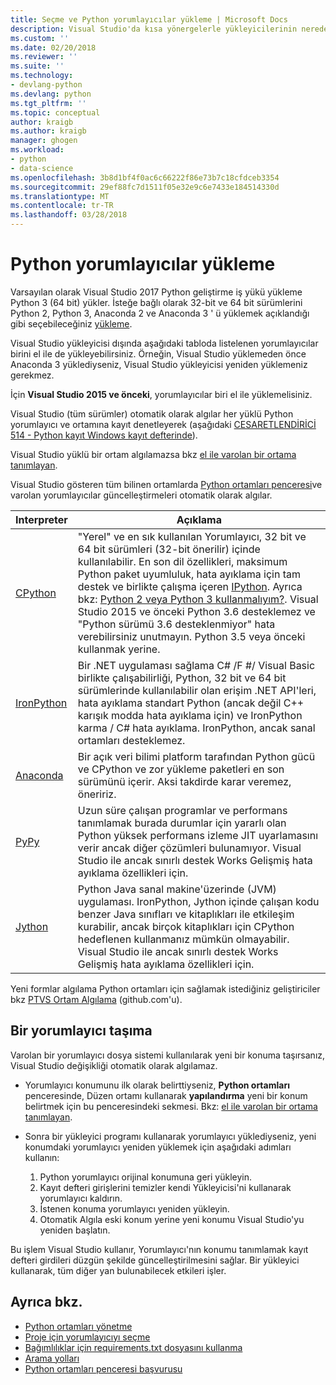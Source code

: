 ```yaml
---
title: Seçme ve Python yorumlayıcılar yükleme | Microsoft Docs
description: Visual Studio'da kısa yönergelerle yükleyicilerinin nerede bulacağını üzerinde desteklenen Python yorumlayıcılar tam bir listesi.
ms.custom: ''
ms.date: 02/20/2018
ms.reviewer: ''
ms.suite: ''
ms.technology:
- devlang-python
ms.devlang: python
ms.tgt_pltfrm: ''
ms.topic: conceptual
author: kraigb
ms.author: kraigb
manager: ghogen
ms.workload:
- python
- data-science
ms.openlocfilehash: 3b8d1bf4f0ac6c66222f86e73b7c18cfdceb3354
ms.sourcegitcommit: 29ef88fc7d1511f05e32e9c6e7433e184514330d
ms.translationtype: MT
ms.contentlocale: tr-TR
ms.lasthandoff: 03/28/2018
---
```

# <a name="installing-python-interpreters"></a>Python yorumlayıcılar yükleme

Varsayılan olarak Visual Studio 2017 Python geliştirme iş yükü yükleme Python 3 (64 bit) yükler. İsteğe bağlı olarak 32-bit ve 64 bit sürümlerini Python 2, Python 3, Anaconda 2 ve Anaconda 3 ' ü yüklemek açıklandığı gibi seçebileceğiniz [yükleme](installing-python-support-in-visual-studio.md).

Visual Studio yükleyicisi dışında aşağıdaki tabloda listelenen yorumlayıcılar birini el ile de yükleyebilirsiniz. Örneğin, Visual Studio yüklemeden önce Anaconda 3 yüklediyseniz, Visual Studio yükleyicisi yeniden yüklemeniz gerekmez.

İçin **Visual Studio 2015 ve önceki**, yorumlayıcılar biri el ile yüklemelisiniz.

Visual Studio (tüm sürümler) otomatik olarak algılar her yüklü Python yorumlayıcı ve ortamına kayıt denetleyerek (aşağıdaki [CESARETLENDİRİCİ 514 - Python kayıt Windows kayıt defterinde](https://www.python.org/dev/peps/pep-0514/)).

Visual Studio yüklü bir ortam algılamazsa bkz [el ile varolan bir ortama tanımlayan](managing-python-environments-in-visual-studio.md#manually-identifying-an-existing-environment).

Visual Studio gösteren tüm bilinen ortamlarda [Python ortamları penceresi](managing-python-environments-in-visual-studio.md)ve varolan yorumlayıcılar güncelleştirmeleri otomatik olarak algılar.

| Interpreter | Açıklama |
| --- | --- |
| [CPython](https://www.python.org/) | "Yerel" ve en sık kullanılan Yorumlayıcı, 32 bit ve 64 bit sürümleri (32-bit önerilir) içinde kullanılabilir. En son dil özellikleri, maksimum Python paket uyumluluk, hata ayıklama için tam destek ve birlikte çalışma içeren [IPython](http://ipython.org/). Ayrıca bkz: [Python 2 veya Python 3 kullanmalıyım?](http://wiki.python.org/moin/Python2orPython3). Visual Studio 2015 ve önceki Python 3.6 desteklemez ve "Python sürümü 3.6 desteklenmiyor" hata verebilirsiniz unutmayın. Python 3.5 veya önceki kullanmak yerine. |
| [IronPython](https://github.com/IronLanguages/ironpython2) | Bir .NET uygulaması sağlama C# /F #/ Visual Basic birlikte çalışabilirliği, Python, 32 bit ve 64 bit sürümlerinde kullanılabilir olan erişim .NET API'leri, hata ayıklama standart Python (ancak değil C++ karışık modda hata ayıklama için) ve IronPython karma / C# hata ayıklama. IronPython, ancak sanal ortamları desteklemez. |
| [Anaconda](https://www.continuum.io) | Bir açık veri bilimi platform tarafından Python gücü ve CPython ve zor yükleme paketleri en son sürümünü içerir. Aksi takdirde karar veremez, öneririz. |
| [PyPy](http://www.pypy.org/) | Uzun süre çalışan programlar ve performans tanımlamak burada durumlar için yararlı olan Python yüksek performans izleme JIT uyarlamasını verir ancak diğer çözümleri bulunamıyor. Visual Studio ile ancak sınırlı destek Works Gelişmiş hata ayıklama özellikleri için. |
| [Jython](http://www.jython.org/) | Python Java sanal makine'üzerinde (JVM) uygulaması. IronPython, Jython içinde çalışan kodu benzer Java sınıfları ve kitaplıkları ile etkileşim kurabilir, ancak birçok kitaplıkları için CPython hedeflenen kullanmanız mümkün olmayabilir. Visual Studio ile ancak sınırlı destek Works Gelişmiş hata ayıklama özellikleri için. |

Yeni formlar algılama Python ortamları için sağlamak istediğiniz geliştiriciler bkz [PTVS Ortam Algılama](https://github.com/Microsoft/PTVS/wiki/Extensibility-Environments) (github.com'u).

## <a name="moving-an-interpreter"></a>Bir yorumlayıcı taşıma

Varolan bir yorumlayıcı dosya sistemi kullanılarak yeni bir konuma taşırsanız, Visual Studio değişikliği otomatik olarak algılamaz.

- Yorumlayıcı konumunu ilk olarak belirttiyseniz, **Python ortamları** penceresinde, Düzen ortamı kullanarak **yapılandırma** yeni bir konum belirtmek için bu penceresindeki sekmesi. Bkz: [el ile varolan bir ortama tanımlayan](managing-python-environments-in-visual-studio.md#manually-identifying-an-existing-environment).

- Sonra bir yükleyici programı kullanarak yorumlayıcı yüklediyseniz, yeni konumdaki yorumlayıcı yeniden yüklemek için aşağıdaki adımları kullanın:

  1. Python yorumlayıcı orijinal konumuna geri yükleyin.
  2. Kayıt defteri girişlerini temizler kendi Yükleyicisi'ni kullanarak yorumlayıcı kaldırın.
  3. İstenen konuma yorumlayıcı yeniden yükleyin.
  4. Otomatik Algıla eski konum yerine yeni konumu Visual Studio'yu yeniden başlatın.

Bu işlem Visual Studio kullanır, Yorumlayıcı'nın konumu tanımlamak kayıt defteri girdileri düzgün şekilde güncelleştirilmesini sağlar. Bir yükleyici kullanarak, tüm diğer yan bulunabilecek etkileri işler.

## <a name="see-also"></a>Ayrıca bkz.

- [Python ortamları yönetme](managing-python-environments-in-visual-studio.md)
- [Proje için yorumlayıcıyı seçme](selecting-a-python-environment-for-a-project.md)
- [Bağımlılıklar için requirements.txt dosyasını kullanma](managing-required-packages-with-requirements-txt.md)
- [Arama yolları](search-paths.md)
- [Python ortamları penceresi başvurusu](python-environments-window-tab-reference.md)